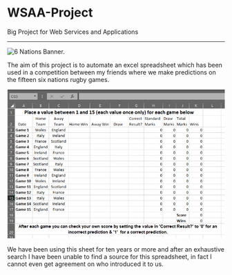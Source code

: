 # WSAA-Project
Big Project for Web Services and Applications

****
![6 Nations Banner.](https://upload.wikimedia.org/wikipedia/commons/6/6e/Six_Nations_Championship.png "European Professional Club Rugby, CC BY-SA 4.0 &lt;https://creativecommons.org/licenses/by-sa/4.0&gt;, via Wikimedia Commons")

The aim of this project is to automate an excel spreadsheet which has been used in a competition between my friends where we make predictions on the fifteen six nations rugby games.

![excel screenshot](\images\excel.png)

We have been using this sheet for ten years or more and after an exhaustive search I have been unable to find a source for this spreadsheet, in fact I cannot even get agreement on who introduced it to us.

